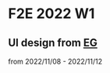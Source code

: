 # F2E 2022 W1

## **UI design from [EG](https://2022.thef2e.com/users/12061549261454740203)**


from 2022/11/08 - 2022/11/12

